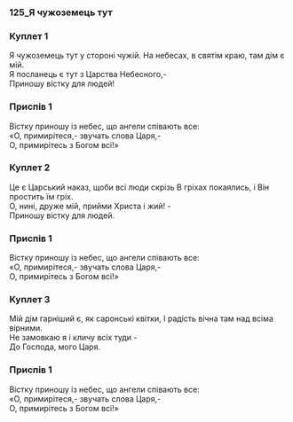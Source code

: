 ### 125_Я чужоземець тут
### Куплет 1
Я чужоземець тут у стороні чужій. На небесах, в святім краю, там дім є мій. <br/>Я посланець є тут з Царства Небесного,-<br/>Приношу вістку для людей!
### Приспів 1
Вістку приношу із небес, що ангели співають все:<br/>«О, примирітеся,- звучать слова Царя,-<br/>О, примирітесь з Богом всі!»
### Куплет 2
Це є Царський наказ, щоби всі люди скрізь В гріхах покаялись, і Він простить їм гріх. <br/>О, нині, друже мій, прийми Христа і жий! -<br/>Приношу вістку для людей.
### Приспів 1
Вістку приношу із небес, що ангели співають все:<br/>«О, примирітеся,- звучать слова Царя,-<br/>О, примирітесь з Богом всі!»
### Куплет 3
Мій дім гарніший є, як саронські квітки, І радість вічна там над всіма вірними. <br/>Не замовкаю я і кличу всіх туди -<br/>До Господа, мого Царя.
### Приспів 1
Вістку приношу із небес, що ангели співають все:<br/>«О, примирітеся,- звучать слова Царя,-<br/>О, примирітесь з Богом всі!»
